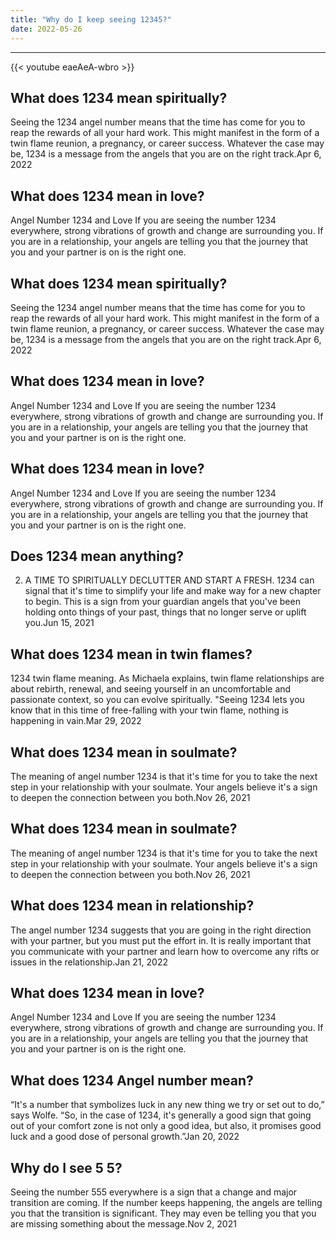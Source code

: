```yaml
---
title: "Why do I keep seeing 12345?"
date: 2022-05-26
---
```


---
{{< youtube eaeAeA-wbro >}}
## What does 1234 mean spiritually?
Seeing the 1234 angel number means that the time has come for you to reap the rewards of all your hard work. This might manifest in the form of a twin flame reunion, a pregnancy, or career success. Whatever the case may be, 1234 is a message from the angels that you are on the right track.Apr 6, 2022

## What does 1234 mean in love?
Angel Number 1234 and Love If you are seeing the number 1234 everywhere, strong vibrations of growth and change are surrounding you. If you are in a relationship, your angels are telling you that the journey that you and your partner is on is the right one.

## What does 1234 mean spiritually?
Seeing the 1234 angel number means that the time has come for you to reap the rewards of all your hard work. This might manifest in the form of a twin flame reunion, a pregnancy, or career success. Whatever the case may be, 1234 is a message from the angels that you are on the right track.Apr 6, 2022

## What does 1234 mean in love?
Angel Number 1234 and Love If you are seeing the number 1234 everywhere, strong vibrations of growth and change are surrounding you. If you are in a relationship, your angels are telling you that the journey that you and your partner is on is the right one.

## What does 1234 mean in love?
Angel Number 1234 and Love If you are seeing the number 1234 everywhere, strong vibrations of growth and change are surrounding you. If you are in a relationship, your angels are telling you that the journey that you and your partner is on is the right one.

## Does 1234 mean anything?
2. A TIME TO SPIRITUALLY DECLUTTER AND START A FRESH. 1234 can signal that it's time to simplify your life and make way for a new chapter to begin. This is a sign from your guardian angels that you've been holding onto things of your past, things that no longer serve or uplift you.Jun 15, 2021

## What does 1234 mean in twin flames?
1234 twin flame meaning. As Michaela explains, twin flame relationships are about rebirth, renewal, and seeing yourself in an uncomfortable and passionate context, so you can evolve spiritually. "Seeing 1234 lets you know that in this time of free-falling with your twin flame, nothing is happening in vain.Mar 29, 2022

## What does 1234 mean in soulmate?
The meaning of angel number 1234 is that it's time for you to take the next step in your relationship with your soulmate. Your angels believe it's a sign to deepen the connection between you both.Nov 26, 2021

## What does 1234 mean in soulmate?
The meaning of angel number 1234 is that it's time for you to take the next step in your relationship with your soulmate. Your angels believe it's a sign to deepen the connection between you both.Nov 26, 2021

## What does 1234 mean in relationship?
The angel number 1234 suggests that you are going in the right direction with your partner, but you must put the effort in. It is really important that you communicate with your partner and learn how to overcome any rifts or issues in the relationship.Jan 21, 2022

## What does 1234 mean in love?
Angel Number 1234 and Love If you are seeing the number 1234 everywhere, strong vibrations of growth and change are surrounding you. If you are in a relationship, your angels are telling you that the journey that you and your partner is on is the right one.

## What does 1234 Angel number mean?
“It's a number that symbolizes luck in any new thing we try or set out to do,” says Wolfe. “So, in the case of 1234, it's generally a good sign that going out of your comfort zone is not only a good idea, but also, it promises good luck and a good dose of personal growth.”Jan 20, 2022

## Why do I see 5 5?
Seeing the number 555 everywhere is a sign that a change and major transition are coming. If the number keeps happening, the angels are telling you that the transition is significant. They may even be telling you that you are missing something about the message.Nov 2, 2021

